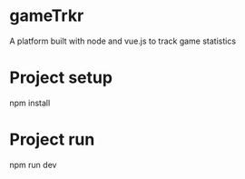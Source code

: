 # gameTrkr
A platform built with node and vue.js to track game statistics
# Project setup
npm install
# Project run
npm run dev
